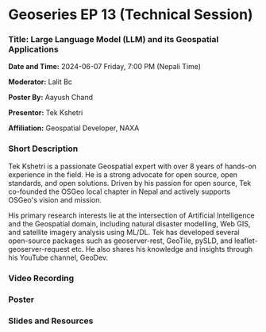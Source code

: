 # Geoseries EP 13 (Technical Session)

### Title: Large Language Model (LLM) and its Geospatial Applications

**Date and Time:** 2024-06-07 Friday, 7:00 PM (Nepali Time)

**Moderator:** Lalit Bc

**Poster By:** Aayush Chand

**Presentor:** Tek Kshetri

**Affiliation:** Geospatial Developer, NAXA

### Short Description

Tek Kshetri is a passionate Geospatial expert with over 8 years of hands-on experience in the field. He is a strong advocate for open source, open standards, and open solutions. Driven by his passion for open source, Tek co-founded the OSGeo local chapter in Nepal and actively supports OSGeo's vision and mission.

His primary research interests lie at the intersection of Artificial Intelligence and the Geospatial domain, including natural disaster modelling, Web GIS, and satellite imagery analysis using ML/DL. Tek has developed several open-source packages such as geoserver-rest, GeoTile, pySLD, and leaflet-geoserver-request etc. He also shares his knowledge and insights through his YouTube channel, GeoDev.

### Video Recording

### Poster

### Slides and Resources
